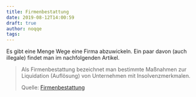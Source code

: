 ```yaml
---
title: Firmenbestattung
date: 2019-08-12T14:00:59
draft: true
author: noqqe
tags:
---
```


Es gibt eine Menge Wege eine Firma abzuwickeln. Ein paar davon (auch
illegale) findet man im
nachfolgenden Artikel.

> Als Firmenbestattung bezeichnet man bestimmte Maßnahmen zur Liquidation
> (Auflösung) von Unternehmen mit Insolvenzmerkmalen.
>
> Quelle: [Firmenbestattung](https://de.wikipedia.org/wiki/Firmenbestattung)
